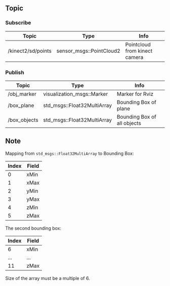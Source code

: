 ## Topic

### Subscribe

| Topic              | Type                     | Info                          |
| ------------------ | ------------------------ | ----------------------------- |
| /kinect2/sd/points | sensor_msgs::PointCloud2 | Pointcloud from kinect camera |

### Publish

| Topic         | Type                        | Info                        |
| ------------- | --------------------------- | --------------------------- |
| /obj\_marker  | visualization_msgs::Marker  | Marker for Rviz             |
| /box\_plane   | std_msgs::Float32MultiArray | Bounding Box of plane       |
| /box\_objects | std_msgs::Float32MultiArray | Bounding Box of all objects |

## Note

Mapping from `std_msgs::Float32MultiArray` to Bounding Box:

| Index | Field |
| ----- | ----- |
| 0     | xMin  |
| 1     | xMax  |
| 2     | yMin  |
| 3     | yMax  |
| 4     | zMin  |
| 5     | zMax  |

The second bounding box:

| Index | Field |
| ----- | ----- |
| 6     | xMin  |
| ...   | ...   |
| 11    | zMax  |

Size of the array must be a multiple of 6.